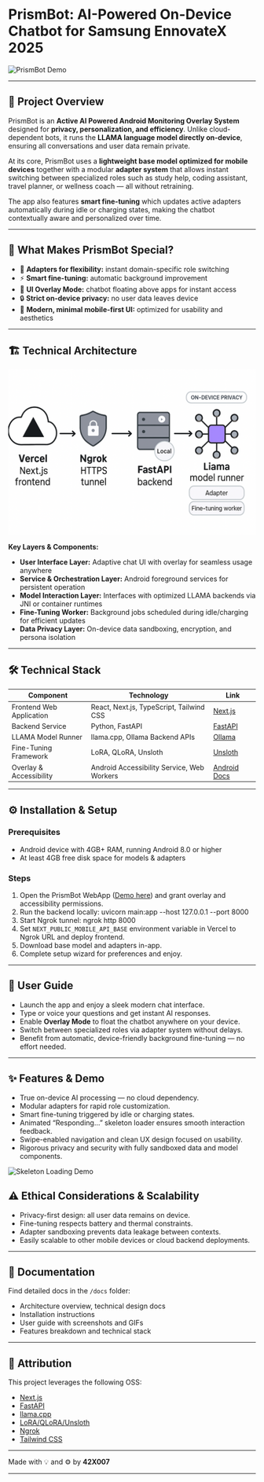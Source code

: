 # PrismBot: AI-Powered On-Device Chatbot for Samsung EnnovateX 2025

![PrismBot Demo](docs/chat-demo.gif)

---

## 🚀 Project Overview

PrismBot is an **Active AI Powered Android Monitoring Overlay System** designed for **privacy, personalization, and efficiency**. Unlike cloud-dependent bots, it runs the **LLAMA language model directly on-device**, ensuring all conversations and user data remain private.

At its core, PrismBot uses a **lightweight base model optimized for mobile devices** together with a modular **adapter system** that allows instant switching between specialized roles such as study help, coding assistant, travel planner, or wellness coach — all without retraining.

The app also features **smart fine-tuning** which updates active adapters automatically during idle or charging states, making the chatbot contextually aware and personalized over time.

---

## 🌟 What Makes PrismBot Special?

- 🧩 **Adapters for flexibility:** instant domain-specific role switching  
- ⚡ **Smart fine-tuning:** automatic background improvement  
- 📱 **UI Overlay Mode:** chatbot floating above apps for instant access  
- 🔒 **Strict on-device privacy:** no user data leaves device  
- 🎨 **Modern, minimal mobile-first UI:** optimized for usability and aesthetics  

---

## 🏗️ Technical Architecture

![Architecture Diagram](docs/architecture.png)

**Key Layers & Components:**

- **User Interface Layer:** Adaptive chat UI with overlay for seamless usage anywhere  
- **Service & Orchestration Layer:** Android foreground services for persistent operation  
- **Model Interaction Layer:** Interfaces with optimized LLAMA backends via JNI or container runtimes  
- **Fine-Tuning Worker:** Background jobs scheduled during idle/charging for efficient updates  
- **Data Privacy Layer:** On-device data sandboxing, encryption, and persona isolation  

---

## 🛠️ Technical Stack

| Component               | Technology                                | Link                                       |
|------------------------|------------------------------------------|--------------------------------------------|
| Frontend Web Application | React, Next.js, TypeScript, Tailwind CSS | [Next.js](https://nextjs.org/)              |
| Backend Service          | Python, FastAPI                          | [FastAPI](https://fastapi.tiangolo.com/)   |
| LLAMA Model Runner       | llama.cpp, Ollama Backend APIs           | [Ollama](https://github.com/ollama/ollama) |
| Fine-Tuning Framework    | LoRA, QLoRA, Unsloth                      | [Unsloth](https://github.com/unslothai/unsloth) |
| Overlay & Accessibility  | Android Accessibility Service, Web Workers | [Android Docs](https://developer.android.com/guide/topics/ui/accessibility) |

---

## ⚙️ Installation & Setup

### Prerequisites

- Android device with 4GB+ RAM, running Android 8.0 or higher  
- At least 4GB free disk space for models & adapters  

### Steps

1. Open the PrismBot WebApp ([Demo here](https://samsung-prism-frontend.vercel.app/chatbot)) and grant overlay and accessibility permissions.  
2. Run the backend locally: uvicorn main:app --host 127.0.0.1 --port 8000
3. Start Ngrok tunnel: ngrok http 8000
4. Set `NEXT_PUBLIC_MOBILE_API_BASE` environment variable in Vercel to Ngrok URL and deploy frontend.  
5. Download base model and adapters in-app.  
6. Complete setup wizard for preferences and enjoy.

---

## 📖 User Guide

- Launch the app and enjoy a sleek modern chat interface.  
- Type or voice your questions and get instant AI responses.  
- Enable **Overlay Mode** to float the chatbot anywhere on your device.  
- Switch between specialized roles via adapter system without delays.  
- Benefit from automatic, device-friendly background fine-tuning — no effort needed.

---

## ✨ Features & Demo

- True on-device AI processing — no cloud dependency.  
- Modular adapters for rapid role customization.  
- Smart fine-tuning triggered by idle or charging states.  
- Animated “Responding…” skeleton loader ensures smooth interaction feedback.  
- Swipe-enabled navigation and clean UX design focused on usability.  
- Rigorous privacy and security with fully sandboxed data and model components.

![Skeleton Loading Demo](docs/skeleton-demo.gif)


## ⚠️ Ethical Considerations & Scalability

- Privacy-first design: all user data remains on device.  
- Fine-tuning respects battery and thermal constraints.  
- Adapter sandboxing prevents data leakage between contexts.  
- Easily scalable to other mobile devices or cloud backend deployments.

---

## 📂 Documentation

Find detailed docs in the `/docs` folder:

- Architecture overview, technical design docs  
- Installation instructions  
- User guide with screenshots and GIFs  
- Features breakdown and technical stack  

---

## 📜 Attribution

This project leverages the following OSS:

- [Next.js](https://nextjs.org/)  
- [FastAPI](https://fastapi.tiangolo.com/)  
- [llama.cpp](https://github.com/ollama/ollama)  
- [LoRA/QLoRA/Unsloth](https://github.com/unslothai/unsloth)  
- [Ngrok](https://ngrok.com/)  
- [Tailwind CSS](https://tailwindcss.com/)  

---

Made with 💡 and ⚙️ by **42X007**

---

